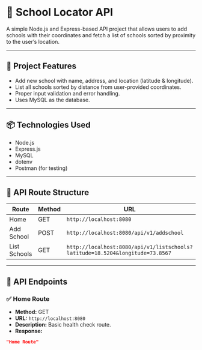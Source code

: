 # 🏫 School Locator API

A simple Node.js and Express-based API project that allows users to add schools with their coordinates and fetch a list of schools sorted by proximity to the user’s location.

---

## 🚀 Project Features

- Add new school with name, address, and location (latitude & longitude).
- List all schools sorted by distance from user-provided coordinates.
- Proper input validation and error handling.
- Uses MySQL as the database.

---

## 📦 Technologies Used

- Node.js  
- Express.js  
- MySQL  
- dotenv  
- Postman (for testing)

---

## 📌 API Route Structure

| Route | Method | URL |
|-------|--------|-----|
| Home | GET | `http://localhost:8080` |
| Add School | POST | `http://localhost:8080/api/v1/addschool` |
| List Schools | GET | `http://localhost:8080/api/v1/listschools?latitude=18.5204&longitude=73.8567` |

---

## 📂 API Endpoints

### ✅ Home Route  
- **Method:** GET  
- **URL:** `http://localhost:8080`  
- **Description:** Basic health check route.
- **Response:**
```json
"Home Route"
